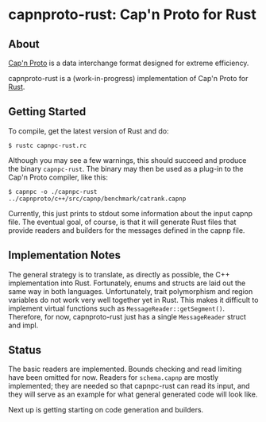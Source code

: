 # capnproto-rust: Cap'n Proto for Rust

## About

[Cap'n Proto](http://kentonv.github.io/capnproto/) is a
data interchange format designed for extreme efficiency.

capnproto-rust is a (work-in-progress) implementation of Cap'n Proto
for [Rust](http://www.rust-lang.org).

## Getting Started

To compile, get the latest version of Rust and do:
```
$ rustc capnpc-rust.rc
```

Although you may see a few warnings, this should succeed and produce
the binary `capnpc-rust`. The binary may then be used as a plug-in to
the Cap'n Proto compiler, like this:

```
$ capnpc -o ./capnpc-rust ../capnproto/c++/src/capnp/benchmark/catrank.capnp
```

Currently, this just prints to stdout some information about the input
capnp file. The eventual goal, of course, is that it will generate Rust
files that provide readers and builders for the messages defined in
the capnp file.

## Implementation Notes

The general strategy is to translate, as directly as possible, the C++
implementation into Rust. Fortunately, enums and structs are laid out
the same way in both languages. Unfortunately, trait polymorphism and
region variables do not work very well together yet in Rust. This
makes it difficult to implement virtual functions such as
`MessageReader::getSegment()`. Therefore, for now, capnproto-rust just
has a single `MessageReader` struct and impl.


## Status

The basic readers are implemented. Bounds checking and read limiting
have been omitted for now. Readers for `schema.capnp` are mostly
implemented; they are needed so that capnpc-rust can read its input,
and they will serve as an example for what general generated code will
look like.

Next up is getting starting on code generation and builders.

